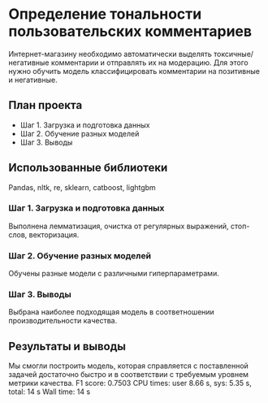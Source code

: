 # Определение тональности пользовательских комментариев
Интернет-магазину необходимо автоматически выделять токсичные/негативные комментарии и отправлять их на модерацию. Для этого нужно обучить модель классифицировать комментарии на позитивные и негативные.
## План проекта
- Шаг 1. Загрузка и подготовка данных
- Шаг 2. Обучение разных моделей
- Шаг 3. Выводы
## Использованные библиотеки
Pandas, nltk, re, sklearn, catboost, lightgbm

### Шаг 1. Загрузка и подготовка данных
Выполнена лемматизация, очистка от регулярных выражений, стоп-слов, векторизация.
### Шаг 2. Обучение разных моделей
Обучены разные модели с различными гиперпараметрами.
### Шаг 3. Выводы 
Выбрана наиболее подходящая модель в соответношении производительности качества.

## Результаты и выводы
Мы смогли построить модель, которая справляется с поставленной задачей достаточно быстро и в соответствии с требуемым уровнем метрики качества.
F1 score: 0.7503
CPU times: user 8.66 s, sys: 5.35 s, total: 14 s
Wall time: 14 s
